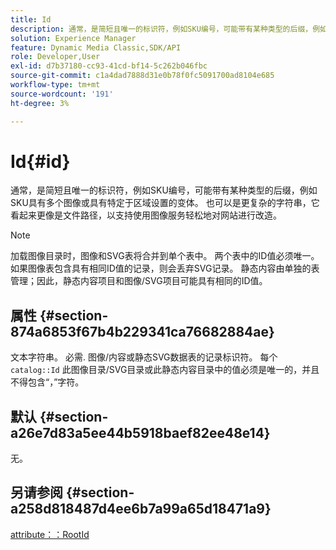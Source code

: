 ```yaml
---
title: Id
description: 通常，是简短且唯一的标识符，例如SKU编号，可能带有某种类型的后缀，例如SKU具有多个图像或具有特定于区域设置的变体。
solution: Experience Manager
feature: Dynamic Media Classic,SDK/API
role: Developer,User
exl-id: d7b37180-cc93-41cd-bf14-5c262b046fbc
source-git-commit: c1a4dad7888d31e0b78f0fc5091700ad8104e685
workflow-type: tm+mt
source-wordcount: '191'
ht-degree: 3%

---
```


# Id{#id}

通常，是简短且唯一的标识符，例如SKU编号，可能带有某种类型的后缀，例如SKU具有多个图像或具有特定于区域设置的变体。 也可以是更复杂的字符串，它看起来更像是文件路径，以支持使用图像服务轻松地对网站进行改造。

>[!NOTE]
>
>加载图像目录时，图像和SVG表将合并到单个表中。 两个表中的ID值必须唯一。 如果图像表包含具有相同ID值的记录，则会丢弃SVG记录。 静态内容由单独的表管理；因此，静态内容项目和图像/SVG项目可能具有相同的ID值。

## 属性 {#section-874a6853f67b4b229341ca76682884ae}

文本字符串。 必需. 图像/内容或静态SVG数据表的记录标识符。 每个 `catalog::Id` 此图像目录/SVG目录或此静态内容目录中的值必须是唯一的，并且不得包含“，”字符。

## 默认 {#section-a26e7d83a5ee44b5918baef82ee48e14}

无。

## 另请参阅 {#section-a258d818487d4ee6b7a99a65d18471a9}

[attribute：：RootId](../../../../../../is-api/image-catalog/image-serving-api-ref/c-image-catalog-reference/c-attributes-reference/r-rootid.md#reference-13653312925e4a08b90f99961d53f546)
